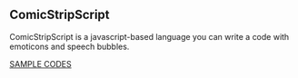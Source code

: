 
ComicStripScript
---

ComicStripScript is a javascript-based language you can write a code with emoticons and speech bubbles.

[SAMPLE CODES](https://github.com/yukiy/ComicStripScript/blob/master/sample.js)
